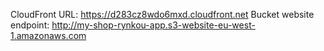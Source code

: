 CloudFront URL: https://d283cz8wdo6mxd.cloudfront.net
Bucket website endpoint: http://my-shop-rynkou-app.s3-website-eu-west-1.amazonaws.com